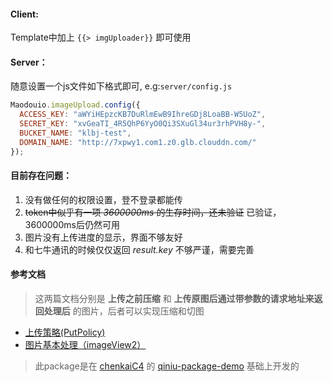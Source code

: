 
#### Client:
Template中加上 `{{> imgUploader}}` 即可使用

#### Server：
随意设置一个js文件如下格式即可, e.g:`server/config.js`

```js
Maodouio.imageUpload.config({
  ACCESS_KEY: "aWYiHEpzcKB7DuRlmEwB9IhreGDj8LoaBB-W5UoZ",
  SECRET_KEY: "xvGeaTI_4R5QhP6YyO0Qi3SXuGl34ur3rhPVH8y-",
  BUCKET_NAME: "klbj-test",
  DOMAIN_NAME: "http://7xpwy1.com1.z0.glb.clouddn.com/"
});
```

#### 目前存在问题：
1. 没有做任何的权限设置，登不登录都能传
2. ~~token中似乎有一项 *3600000ms* 的生存时间，还未验证~~  已验证，3600000ms后仍然可用
3. 图片没有上传进度的显示，界面不够友好
4. 和七牛通讯的时候仅仅返回 *result.key* 不够严谨，需要完善  

#### 参考文档
> 这两篇文档分别是 **上传之前压缩** 和 **上传原图后通过带参数的请求地址来返回处理后** 的图片，后者可以实现压缩和切图
* [上传策略(PutPolicy)](http://developer.qiniu.com/docs/v6/api/reference/security/put-policy.html)
* [图片基本处理（imageView2）](http://developer.qiniu.com/docs/v6/api/reference/fop/image/imageview2.html)



> 此package是在 [chenkaiC4](https://github.com/chenkaiC4) 的 [qiniu-package-demo](https://github.com/chenkaiC4/qiniu-package-demo) 基础上开发的
